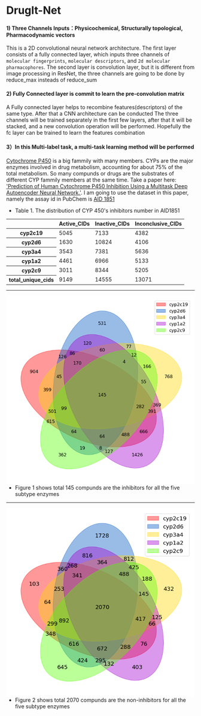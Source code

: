 # DrugIt-Net


#### 1) Three Channels Inputs：Physicochemical, Structurally topological, Pharmacodynamic vectors
This is a 2D convolutional neural network architecture. 
The first layer consists of a fully connected layer, which inputs three channels of `molecular fingerprints`, `molecular descriptors`, and `2d molecular pharmacophores`. 
The second layer is convolution layer, but it is different from image processing in ResNet, the three channels are going to be done by reduce_max insteads of reduce_sum


#### 2) Fully Connected layer is commit to learn the pre-convolution matrix

A Fully connected layer helps to recombine features(descriptors) of the same type. After that a CNN architecture can be conducted
The three channels will be trained separately in the first few layers, after that it will be stacked, and a new convolution operation will be performed. Hopefully the fc layer can be trained to learn the features combination


#### 3）In this Multi-label task, a multi-task learning method will be performed

[Cytochrome P450](https://en.wikipedia.org/wiki/Cytochrome_P450) is a big fammily with many members. CYPs are the major enzymes involved in drug metabolism, accounting for about 75% of the total metabolism. So many compunds or drugs are the substrates of different CYP fammily members at the same time. Take a paper here: ['Prediction of Human Cytochrome P450 Inhibition Using a Multitask Deep Autoencoder Neural Network.'](https://www.ncbi.nlm.nih.gov/pubmed/29775322). I am going to use the dataset in this paper, namely the assay id in PubChem is [AID 1851](https://pubchem.ncbi.nlm.nih.gov/bioassay/1851#section=Data-Table)

* Table 1. The distribution of CYP 450's inhibitors number in AID1851
<table  class="dataframe" align="center"> 
  <thead>   
    <tr style="text-align: justify;">   
    <th></th>  <th>Active_CIDs</th>    <th>Inactive_CIDs</th>      <th>Inconclusive_CIDs</th>   </tr>  
  </thead> 
  <tbody>    
   <tr>      <th>cyp2c19</th>      <td>5045</td>      <td>7133</td>      <td>4382</td>    </tr>   
   <tr>      <th>cyp2d6</th>      <td>1630</td>      <td>10824</td>      <td>4106</td>    </tr>    
   <tr>      <th>cyp3a4</th>      <td>3543</td>      <td>7381</td>      <td>5636</td>    </tr>    
   <tr>      <th>cyp1a2</th>      <td>4461</td>      <td>6966</td>      <td>5133</td>    </tr>    
   <tr>      <th>cyp2c9</th>      <td>3011</td>      <td>8344</td>      <td>5205</td>    </tr>    
   <tr>      <th>total_unique_cids</th>      <td>9149</td>      <td>14555</td>      <td>13071</td>   </tr>  
  </tbody>
</table>

---

<img src="https://raw.githubusercontent.com/shenwanxiang/DrugIt-Net/master/data/cross_inhibitors.png" alt="Markdown Monster icon" style="float: left; margin-right: 10px;" />

 * Figure 1 shows total 145 compunds are the inhibitors for all the five subtype enzymes


---

<img src="https://raw.githubusercontent.com/shenwanxiang/DrugIt-Net/master/data/cross-non-inhibitors.png" alt="Markdown Monster icon" style="float: left; margin-right: 10px;" />

 * Figure 2 shows total 2070 compunds are the non-inhibitors for all the five subtype enzymes


     
